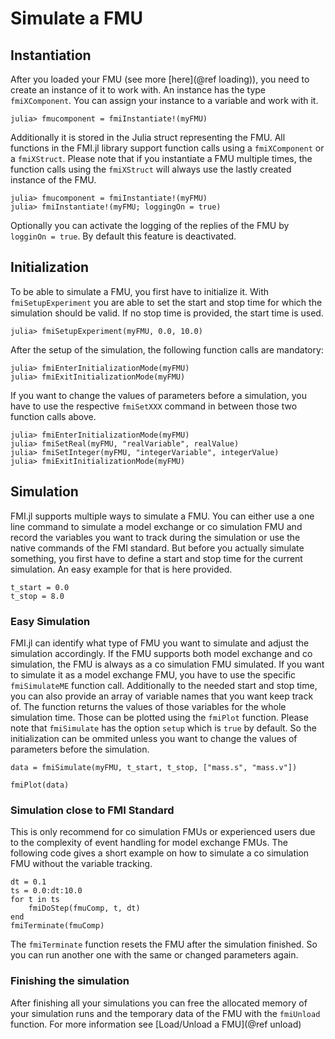 # Simulate a FMU

## Instantiation

After you loaded your FMU (see more [here](@ref loading)), you need to create an instance of it to work with. An instance has the type ```fmiXComponent```. You can assign your instance to a variable and work with it.
```
julia> fmucomponent = fmiInstantiate!(myFMU)
```

Additionally it is stored in the Julia struct representing the FMU. All functions in the FMI.jl library support function calls using a ```fmiXComponent``` or a ```fmiXStruct```. Please note that if you instantiate a FMU multiple times, the function calls using the ```fmiXStruct``` will always use the lastly created instance of the FMU.

```
julia> fmucomponent = fmiInstantiate!(myFMU)
julia> fmiInstantiate!(myFMU; loggingOn = true)
```
Optionally you can activate the logging of the replies of the FMU by ```logginOn = true```. By default this feature is deactivated.

## Initialization

To be able to simulate a FMU, you first have to initialize it. With ```fmiSetupExperiment``` you are able to set the start and stop time for which the simulation should be valid. If no stop time is provided, the start time is used.
```
julia> fmiSetupExperiment(myFMU, 0.0, 10.0)
```

After the setup of the simulation, the following function calls are mandatory:

```
julia> fmiEnterInitializationMode(myFMU)
julia> fmiExitInitializationMode(myFMU)
```

If you want to change the values of parameters before a simulation, you have to use the respective ```fmiSetXXX``` command in between those two function calls above.

```
julia> fmiEnterInitializationMode(myFMU)
julia> fmiSetReal(myFMU, "realVariable", realValue)
julia> fmiSetInteger(myFMU, "integerVariable", integerValue)
julia> fmiExitInitializationMode(myFMU)
```

## Simulation

FMI.jl supports multiple ways to simulate a FMU. You can either use a one line command to simulate a model exchange or co simulation FMU and record the variables you want to track during the simulation or use the native commands of the FMI standard. But before you actually simulate something, you first have to define a start and stop time for the current simulation. An easy example for that is here provided.

```
t_start = 0.0
t_stop = 8.0
```

### Easy Simulation

FMI.jl can identify what type of FMU you want to simulate and adjust the simulation accordingly. If the FMU supports both model exchange and co simulation, the FMU is always as a co simulation FMU simulated. If you want to simulate it as a model exchange FMU, you have to use the specific ```fmiSimulateME``` function call. Additionally to the needed start and stop time, you can also provide an array of variable names that you want keep track of. The function returns the values of those variables for the whole simulation time. Those can be plotted using the ```fmiPlot``` function. Please note that ```fmiSimulate``` has the option ```setup``` which is ```true``` by default. So the initialization can be ommited unless you want to change the values of parameters before the simulation.

```
data = fmiSimulate(myFMU, t_start, t_stop, ["mass.s", "mass.v"])

fmiPlot(data)
```

### Simulation close to FMI Standard

This is only recommend for co simulation FMUs or experienced users due to the complexity of event handling for model exchange FMUs. The following code gives a short example on how to simulate a co simulation FMU without the variable tracking.

```
dt = 0.1
ts = 0.0:dt:10.0
for t in ts
    fmiDoStep(fmuComp, t, dt)
end
fmiTerminate(fmuComp)
```

The ```fmiTerminate``` function resets the FMU after the simulation finished. So you can run another one with the same or changed parameters again.

### Finishing the simulation

After finishing all your simulations you can free the allocated memory of your simulation runs and the temporary data of the FMU with the ```fmiUnload``` function. For more information see [Load/Unload a FMU](@ref unload)